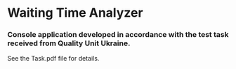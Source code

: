 # Waiting Time Analyzer
### Console application developed in accordance with the test task received from Quality Unit Ukraine.
   See the Task.pdf file for details.
